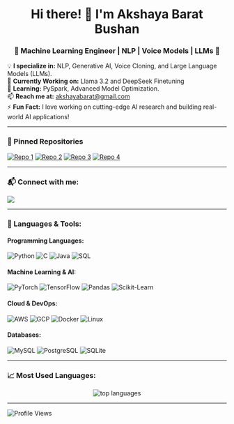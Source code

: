<h1 align="center">Hi there! 👋 I'm Akshaya Barat Bushan</h1>
<h3 align="center">🚀 Machine Learning Engineer | NLP | Voice Models | LLMs 🚀</h3>


💡 **I specialize in:** NLP, Generative AI, Voice Cloning, and Large Language Models (LLMs).  
🚀 **Currently Working on:** Llama 3.2 and DeepSeek Finetuning  
🌱 **Learning:** PySpark, Advanced Model Optimization.  
📫 **Reach me at:** akshayabarat@gmail.com  
⚡ **Fun Fact:** I love working on cutting-edge AI research and building real-world AI applications!  

---

### 📌 Pinned Repositories


[![Repo 1](https://github-readme-stats.vercel.app/api/pin/?username=akshaya13&repo=recommendation-system&theme=dark)](https://github.com/akshaya13/recommendation-system)
[![Repo 2](https://github-readme-stats.vercel.app/api/pin/?username=akshaya13&repo=QandA-ChatBot&theme=dark)](https://github.com/akshaya13/QandA-ChatBot)
[![Repo 3](https://github-readme-stats.vercel.app/api/pin/?username=akshaya13&repo=RAG-QandA&theme=dark)](https://github.com/akshaya13/RAG-QandA)
[![Repo 4](https://github-readme-stats.vercel.app/api/pin/?username=akshaya13&repo=SMS-Spam-Detection&theme=dark)](https://github.com/akshaya13/SMS-Spam-Detection)

---

### 📬 Connect with me:
<p align="left">
  <a href="https://linkedin.com/in/akshayabarat" target="blank">
    <img src="https://img.shields.io/badge/LinkedIn-Connect-blue?style=for-the-badge&logo=linkedin" />
  </a>
</p>

---

### 🚀 Languages & Tools:
#### **Programming Languages:**
![Python](https://img.shields.io/badge/Python-3776AB?style=for-the-badge&logo=python&logoColor=white)
![C](https://img.shields.io/badge/C-00599C?style=for-the-badge&logo=c&logoColor=white)
![Java](https://img.shields.io/badge/Java-ED8B00?style=for-the-badge&logo=java&logoColor=white)
![SQL](https://img.shields.io/badge/SQL-4479A1?style=for-the-badge&logo=mysql&logoColor=white)

#### **Machine Learning & AI:**
![PyTorch](https://img.shields.io/badge/PyTorch-EE4C2C?style=for-the-badge&logo=pytorch&logoColor=white)
![TensorFlow](https://img.shields.io/badge/TensorFlow-FF6F00?style=for-the-badge&logo=tensorflow&logoColor=white)
![Pandas](https://img.shields.io/badge/Pandas-150458?style=for-the-badge&logo=pandas&logoColor=white)
![Scikit-Learn](https://img.shields.io/badge/Scikit--Learn-F7931E?style=for-the-badge&logo=scikit-learn&logoColor=white)

#### **Cloud & DevOps:**
![AWS](https://img.shields.io/badge/AWS-FF9900?style=for-the-badge&logo=amazonaws&logoColor=white)
![GCP](https://img.shields.io/badge/GCP-4285F4?style=for-the-badge&logo=googlecloud&logoColor=white)
![Docker](https://img.shields.io/badge/Docker-2496ED?style=for-the-badge&logo=docker&logoColor=white)
![Linux](https://img.shields.io/badge/Linux-FCC624?style=for-the-badge&logo=linux&logoColor=black)

#### **Databases:**
![MySQL](https://img.shields.io/badge/MySQL-4479A1?style=for-the-badge&logo=mysql&logoColor=white)
![PostgreSQL](https://img.shields.io/badge/PostgreSQL-316192?style=for-the-badge&logo=postgresql&logoColor=white)
![SQLite](https://img.shields.io/badge/SQLite-003B57?style=for-the-badge&logo=sqlite&logoColor=white)

---

### 📈 Most Used Languages:
<p align="center">
  <img src="https://github-readme-stats.vercel.app/api/top-langs?username=akshaya13&show_icons=true&locale=en&layout=compact" alt="top languages" />
</p>

---

![Profile Views](https://komarev.com/ghpvc/?username=akshaya13&label=Profile%20views&color=0e75b6&style=flat)

